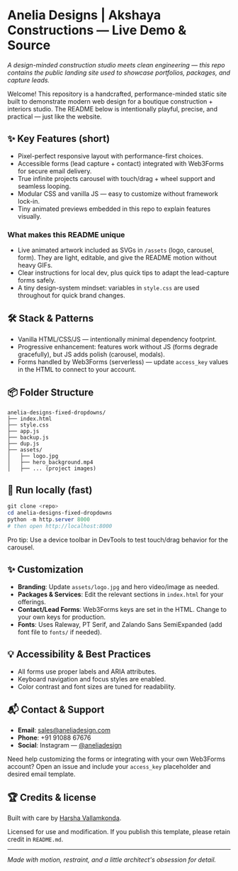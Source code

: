 # Anelia Designs | Akshaya Constructions — Live Demo & Source

_A design-minded construction studio meets clean engineering — this repo contains the public landing site used to showcase portfolios, packages, and capture leads._

Welcome! This repository is a handcrafted, performance-minded static site built to demonstrate modern web design for a boutique construction + interiors studio. The README below is intentionally playful, precise, and practical — just like the website.

## ✨ Key Features (short)

- Pixel-perfect responsive layout with performance-first choices.
- Accessible forms (lead capture + contact) integrated with Web3Forms for secure email delivery.
- True infinite projects carousel with touch/drag + wheel support and seamless looping.
- Modular CSS and vanilla JS — easy to customize without framework lock-in.
- Tiny animated previews embedded in this repo to explain features visually.

### What makes this README unique

- Live animated artwork included as SVGs in `/assets` (logo, carousel, form). They are light, editable, and give the README motion without heavy GIFs.
- Clear instructions for local dev, plus quick tips to adapt the lead-capture forms safely.
- A tiny design-system mindset: variables in `style.css` are used throughout for quick brand changes.

## 🛠 Stack & Patterns

- Vanilla HTML/CSS/JS — intentionally minimal dependency footprint.
- Progressive enhancement: features work without JS (forms degrade gracefully), but JS adds polish (carousel, modals).
- Forms handled by Web3Forms (serverless) — update `access_key` values in the HTML to connect to your account.

## 📦 Folder Structure

```
anelia-designs-fixed-dropdowns/
├── index.html
├── style.css
├── app.js
├── backup.js
├── dup.js
├── assets/
│   ├── logo.jpg
│   ├── hero_background.mp4
│   ├── ... (project images)
```

## 🧪 Run locally (fast)

```powershell
git clone <repo>
cd anelia-designs-fixed-dropdowns
python -m http.server 8000
# then open http://localhost:8000
```

Pro tip: Use a device toolbar in DevTools to test touch/drag behavior for the carousel.

## ✨ Customization

- **Branding**: Update `assets/logo.jpg` and hero video/image as needed.
- **Packages & Services**: Edit the relevant sections in `index.html` for your offerings.
- **Contact/Lead Forms**: Web3Forms keys are set in the HTML. Change to your own keys for production.
- **Fonts**: Uses Raleway, PT Serif, and Zalando Sans SemiExpanded (add font file to `fonts/` if needed).

## 💡 Accessibility & Best Practices

- All forms use proper labels and ARIA attributes.
- Keyboard navigation and focus styles are enabled.
- Color contrast and font sizes are tuned for readability.

## 📬 Contact & Support

- **Email**: sales@aneliadesign.com
- **Phone**: +91 91088 67676
- **Social**: Instagram — [@aneliadesign](https://www.instagram.com/aneliadesign)

Need help customizing the forms or integrating with your own Web3Forms account? Open an issue and include your `access_key` placeholder and desired email template.

## 🏆 Credits & license

Built with care by [Harsha Vallamkonda](https://www.linkedin.com/in/harsha-vallamkonda-706a09190/).

Licensed for use and modification. If you publish this template, please retain credit in `README.md`.

---

_Made with motion, restraint, and a little architect's obsession for detail._
